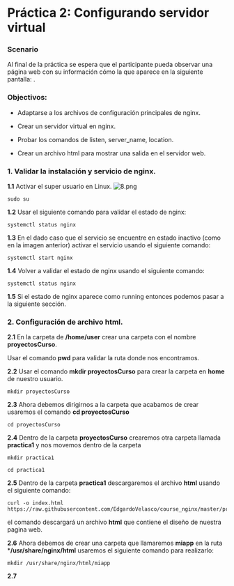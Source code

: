
# Práctica 2: Configurando servidor virtual
  
### Scenario
  
Al final de la práctica se espera que el participante pueda observar una página web con su información cómo la que aparece en la siguiente pantalla: . 

### Objectivos:
  
- Adaptarse a los archivos de configuración principales de nginx.

- Crear un servidor virtual en nginx.
- Probar los comandos de listen, server_name, location.
- Crear un archivo html para mostrar una salida en el servidor web.

### 1.	Validar la instalación y servicio de nginx.

**1.1** Activar el super usuario en Linux. 
![8.png](../Imagenes/image017.png)
~~~
sudo su
~~~
**1.2**	Usar el siguiente comando para validar el estado de nginx: 
~~~
systemctl status nginx
~~~
**1.3**	En el dado caso que el servicio se encuentre en estado inactivo (como en la imagen anterior) activar el servicio usando el siguiente comando:
~~~
systemctl start nginx
~~~ 
**1.4**	Volver a validar el estado de nginx usando el siguiente comando:
~~~
systemctl status nginx
~~~
**1.5**	Si el estado de nginx aparece como running entonces podemos pasar a la siguiente sección. 

### 2. Configuración de archivo html.

**2.1** En la carpeta de **/home/user** crear una carpeta con el nombre **proyectosCurso**.

Usar el comando **pwd** para validar la ruta donde nos encontramos. 

**2.2** Usar el comando **mkdir proyectosCurso** para crear la carpeta en **home** de nuestro usuario.
~~~
mkdir proyectosCurso
~~~
**2.3**	Ahora debemos dirigirnos a la carpeta que acabamos de crear usaremos el comando **cd proyectosCurso**
~~~
cd proyectosCurso
~~~
**2.4** Dentro de la carpeta **proyectosCurso** crearemos otra carpeta llamada **practica1** y nos movemos dentro de la carpeta
~~~
mkdir practica1
~~~
~~~
cd practica1
~~~
**2.5**	Dentro de la carpeta **practica1** descargaremos el archivo **html** usando el siguiente comando:
~~~
curl -o index.html https://raw.githubusercontent.com/EdgardoVelasco/course_nginx/master/practica1/index.html
~~~
el comando descargará un archivo **html** que contiene el diseño de nuestra pagina web.

**2.6**	Ahora debemos de crear una carpeta que llamaremos **miapp** en la ruta ***/usr/share/nginx/html** usaremos el siguiente comando para realizarlo:
~~~
mkdir /usr/share/nginx/html/miapp
~~~
**2.7**
